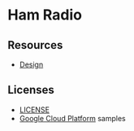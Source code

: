 # Ham Radio

## Resources

* [Design](https://www.w3schools.com/w3css/tryw3css_templates_social.htm)

## Licenses

* [LICENSE](LICENSE)
* [Google Cloud Platform](https://github.com/GoogleCloudPlatform/golang-samples/blob/master/LICENSE) samples
